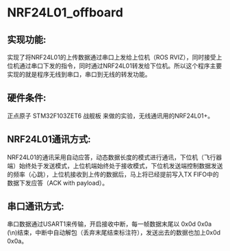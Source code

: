 # NRF24L01_offboard
## 实现功能:  
实现了将NRF24L01的上传数据通过串口上发给上位机（ROS RVIZ），同时接受上位机通过串口下发的指令，同时通过NRF24L01转发给下位机。所以这个程序主要实现的就是程序无线到串口，串口到无线的转发功能。
## 硬件条件:
正点原子 STM32F103ZET6 战舰板 来做的实验，无线通讯用的NRF24L01+。 
## NRF24L01通讯方式: 
NRF24L01的通讯采用自动应答，动态数据长度的模式进行通讯，下位机（飞行器端）始终处于发送模式，上位机端始终处于接收模式，下位机发送端控制数据发送的频率（心跳），上位机接收到上传的数据后，马上将已经提前写入TX FIFO中的数据下发应答（ACK with payload）。
## 串口通讯方式: 
串口数据通过USART1来传输，开启接收中断，每一帧数据末尾以 0x0d 0x0a (\n)结束，中断中自动解包（丢弃末尾结束标注符），发送出去的数据也加上0x0d 0x0a。
